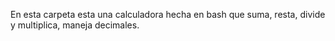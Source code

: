 En esta carpeta esta una calculadora hecha en bash que suma, resta, divide y multiplica, maneja decimales.
